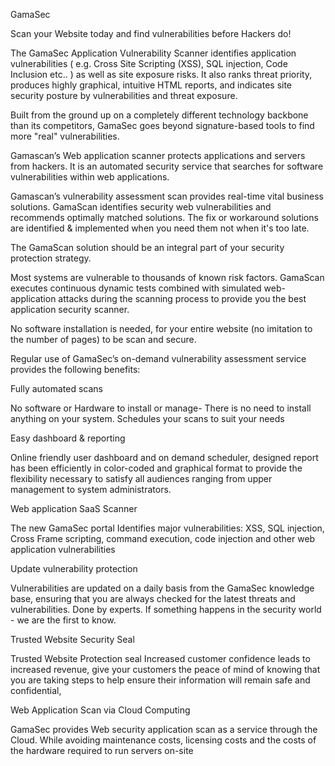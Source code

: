 GamaSec

Scan your Website today and find vulnerabilities before Hackers do!

The GamaSec Application Vulnerability Scanner identifies application vulnerabilities ( e.g. Cross Site Scripting (XSS), SQL injection, Code Inclusion etc.. ) as well as site exposure risks. It also ranks threat priority, produces highly graphical, intuitive HTML reports, and indicates site security posture by vulnerabilities and threat exposure.

Built from the ground up on a completely different technology backbone than its competitors, GamaSec goes beyond signature-based tools to find more "real" vulnerabilities.

Gamascan’s Web application scanner protects applications and servers from hackers. It is an automated security service that searches for software vulnerabilities within web applications.

Gamascan’s vulnerability assessment scan provides real-time vital business solutions. GamaScan identifies security web vulnerabilities and recommends optimally matched solutions. The fix or workaround solutions are identified & implemented when you need them not when it's too late.

The GamaScan solution should be an integral part of your security protection strategy.

Most systems are vulnerable to thousands of known risk factors. GamaScan executes continuous dynamic tests combined with simulated web-application attacks during the scanning process to provide you the best application security scanner.

No software installation is needed, for your entire website (no imitation to the number of pages) to be scan and secure.


Regular use of GamaSec’s on-demand vulnerability assessment service provides the following benefits:

Fully automated scans 

No software or Hardware to install or manage- There is no need to install anything on your system. Schedules your scans to suit your needs

Easy dashboard & reporting

Online friendly user dashboard and on demand scheduler, designed report has been efficiently in color-coded and graphical format to provide the flexibility necessary to satisfy all audiences ranging from upper management to system administrators.

Web application SaaS Scanner 

The new GamaSec portal Identifies major vulnerabilities: XSS, SQL injection, Cross Frame scripting, command execution, code injection and other web application vulnerabilities

Update vulnerability protection 

Vulnerabilities are updated on a daily basis from the GamaSec knowledge base, ensuring that you are always checked for the latest threats and vulnerabilities. Done  by experts. If something happens in the security world - we are the first to know. 

Trusted Website Security Seal 

Trusted Website Protection seal Increased customer confidence leads to increased revenue, give your customers the peace of mind of knowing that you are taking steps to help ensure their information will remain safe and confidential, 

Web Application Scan via Cloud Computing 

GamaSec provides Web security application scan as a service through the Cloud. While avoiding maintenance costs, licensing costs and the costs of the hardware required to run servers on-site



